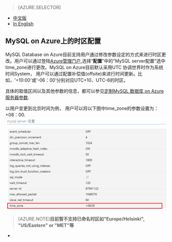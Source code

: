 <properties linkid="" urlDisplayName="" pageTitle="MySQL on Azure上的时区配置 - Azure 微软云" metaKeywords="Azure 云,技术文档,文档与资源,MySQL,数据库,入门指南,时区配置,Azure MySQL, MySQL PaaS,Azure MySQL PaaS, Azure MySQL Service, Azure RDS" description="在MySQL on Azure上如何配置时区" metaCanonical="" services="MySQL" documentationCenter="Services" title="" authors="" solutions="" manager="" editor="" />  

<tags ms.service="mysql" ms.date="05/28/2016" wacn.date="05/28/2016"/>

> [AZURE.SELECTOR]
- [中文版](/documentation/articles/mysql-database-timezone-config)
- [In English](/documentation/articles/mysql-database-enus-timezone-config)

## MySQL on Azure上的时区配置

MySQL Database on Azure目前支持用户通过修改参数设定的方式来进行时区更改。用户可以通过登陆[Azure管理门户](https://manage.windowsazure.cn),选择“**配置**”中的"MySQL server配置"选中time_zone进行更改。MySQL on Azure目前默认采用UTC 协调世界时作为系统时间System， 用户可以通过配置补偿值(offsite)来进行时间更新。比如，'+10:00'或‘-06：00’分别对应UTC+10、UTC-6的时区。

具体的取值区间以及其他参数的信息，都可以参见[定制MySQL 数据库 on Azure服务器参数](/documentation/articles/mysql-database-advanced-settings).

以用户变更到北京时间为例， 用户可以将以下图中time_zone的参数设置为：+08：00.
![北京时间设置](./media/mysql-database-timezone-config/time_zone.png)

>[AZURE.NOTE]**目前暂不支持已命名时区如"Europe/Helsinki", "US/Eastern" or "MET"等**
*





